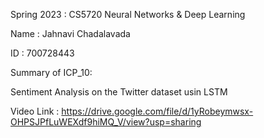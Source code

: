 Spring 2023 : CS5720 Neural Networks & Deep Learning

Name : Jahnavi Chadalavada

ID : 700728443

Summary of ICP_10:

Sentiment Analysis on the Twitter dataset usin LSTM

Video Link : https://drive.google.com/file/d/1yRobeymwsx-OHPSJPfLuWEXdf9hiMQ_V/view?usp=sharing

